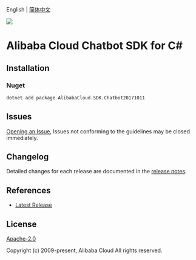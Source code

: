 English | [简体中文](README-CN.md)

![](https://aliyunsdk-pages.alicdn.com/icons/AlibabaCloud.svg)

# Alibaba Cloud Chatbot SDK for C#

## Installation

### Nuget

```bash
dotnet add package AlibabaCloud.SDK.Chatbot20171011
```

## Issues

[Opening an Issue](https://github.com/aliyun/alibabacloud-csharp-sdk/issues/new), Issues not conforming to the guidelines may be closed immediately.

## Changelog

Detailed changes for each release are documented in the [release notes](./ChangeLog.md).

## References

* [Latest Release](https://github.com/aliyun/alibabacloud-csharp-sdk/)

## License

[Apache-2.0](http://www.apache.org/licenses/LICENSE-2.0)

Copyright (c) 2009-present, Alibaba Cloud All rights reserved.
